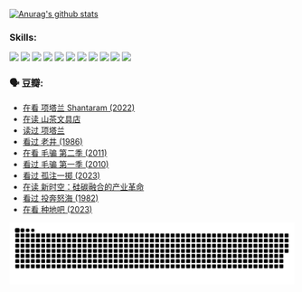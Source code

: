 
[![Anurag's github stats](https://github-readme-stats.vercel.app/api?username=w940853815)](https://github.com/anuraghazra/github-readme-stats)

### Skills:

<code><img height="32" src="https://cdn.jsdelivr.net/npm/simple-icons@v5/icons/python.svg"></code>
<code><img height="32" src="https://cdn.jsdelivr.net/npm/simple-icons@v5/icons/javascript.svg"></code>
<code><img height="32" src="https://cdn.jsdelivr.net/npm/simple-icons@v5/icons/django.svg"></code>
<code><img height="32" src="https://cdn.jsdelivr.net/npm/simple-icons@v5/icons/flask.svg"></code>
<code><img height="32" src="https://cdn.jsdelivr.net/npm/simple-icons@v5/icons/vuetify.svg"></code>
<code><img height="32" src="https://cdn.jsdelivr.net/npm/simple-icons@v5/icons/git.svg"></code>
<code><img height="32" src="https://cdn.jsdelivr.net/npm/simple-icons@v5/icons/docker.svg"></code>
<code><img height="32" src="https://cdn.jsdelivr.net/npm/simple-icons@v5/icons/postgresql.svg"></code>
<code><img height="32" src="https://cdn.jsdelivr.net/npm/simple-icons@v5/icons/elasticsearch.svg"></code>
<code><img height="32" src="https://cdn.jsdelivr.net/npm/simple-icons@v5/icons/macos.svg"></code>
<code><img height="32" src="https://cdn.jsdelivr.net/npm/simple-icons@v5/icons/linux.svg"></code>

### 🗣 豆瓣:

<!-- DOUBAN-ACTIVITIES:START -->
- [在看 项塔兰 Shantaram‎ (2022)](https://www.douban.com/people/136069238/status/4365497032/?_i=94232836)
- [在读 山茶文具店](https://www.douban.com/people/136069238/status/4364620725/?_i=94232836)
- [读过 项塔兰](https://www.douban.com/people/136069238/status/4364620288/?_i=94232836)
- [看过 老井‎ (1986)](https://www.douban.com/people/136069238/status/4362366672/?_i=94232836)
- [在看 毛骗 第二季‎ (2011)](https://www.douban.com/people/136069238/status/4355752869/?_i=94232836)
- [看过 毛骗 第一季‎ (2010)](https://www.douban.com/people/136069238/status/4355752667/?_i=94232836)
- [看过 孤注一掷‎ (2023)](https://www.douban.com/people/136069238/status/4354774568/?_i=94232836)
- [在读 新时空：硅碳融合的产业革命](https://www.douban.com/people/136069238/status/4348545149/?_i=94232836)
- [看过 投奔怒海‎ (1982)](https://www.douban.com/people/136069238/status/4336696255/?_i=94232836)
- [在看 种地吧‎ (2023)](https://www.douban.com/people/136069238/status/4331431344/?_i=94232836)
<!-- DOUBAN-ACTIVITIES:END -->


![Snake animation](https://raw.githubusercontent.com/w940853815/w940853815/output/github-contribution-grid-snake.svg)

<!--
**w940853815/w940853815** is a ✨ _special_ ✨ repository because its `README.md` (this file) appears on your GitHub profile.

Here are some ideas to get you started:

- 🔭 I’m currently working on ...
- 🌱 I’m currently learning ...
- 👯 I’m looking to collaborate on ...
- 🤔 I’m looking for help with ...
- 💬 Ask me about ...
- 📫 How to reach me: ...
- 😄 Pronouns: ...
- ⚡ Fun fact: ...
-->
